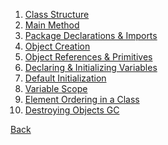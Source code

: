 1. [Class Structure](class-structure/README.md)
2. [Main Method](main-method/README.md)
3. [Package Declarations & Imports](package-imports/README.md)
4. [Object Creation](objects/README.md)
5. [Object References & Primitives](references-primitives/README.md)
6. [Declaring & Initializing Variables](declare-initialize-variables/README.md)
7. [Default Initialization]()
8. [Variable Scope]()
9. [Element Ordering in a Class]()
10. [Destroying Objects GC]()

[Back](https://github.com/reidbraswell1/notes/tree/1Z0-808)
